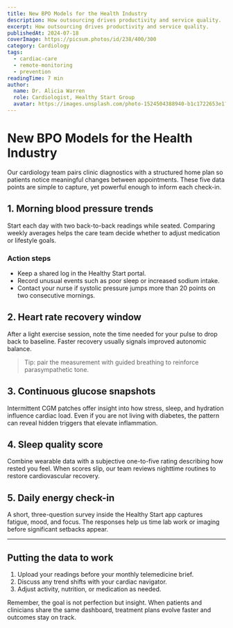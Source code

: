 ```yaml
---
title: New BPO Models for the Health Industry
description: How outsourcing drives productivity and service quality.
excerpt: How outsourcing drives productivity and service quality.
publishedAt: 2024-07-18
coverImage: https://picsum.photos/id/238/400/300
category: Cardiology
tags:
  - cardiac-care
  - remote-monitoring
  - prevention
readingTime: 7 min
author:
  name: Dr. Alicia Warren
  role: Cardiologist, Healthy Start Group
  avatar: https://images.unsplash.com/photo-1524504388940-b1c1722653e1?auto=format&fit=crop&w=300&q=80
---
```


# New BPO Models for the Health Industry

Our cardiology team pairs clinic diagnostics with a structured home plan so patients notice meaningful changes between appointments. These five data points are simple to capture, yet powerful enough to inform each check-in.

## 1. Morning blood pressure trends

Start each day with two back-to-back readings while seated. Comparing weekly averages helps the care team decide whether to adjust medication or lifestyle goals.

### Action steps

- Keep a shared log in the Healthy Start portal.
- Record unusual events such as poor sleep or increased sodium intake.
- Contact your nurse if systolic pressure jumps more than 20 points on two consecutive mornings.

## 2. Heart rate recovery window

After a light exercise session, note the time needed for your pulse to drop back to baseline. Faster recovery usually signals improved autonomic balance.

> Tip: pair the measurement with guided breathing to reinforce parasympathetic tone.

## 3. Continuous glucose snapshots

Intermittent CGM patches offer insight into how stress, sleep, and hydration influence cardiac load. Even if you are not living with diabetes, the pattern can reveal hidden triggers that elevate inflammation.

## 4. Sleep quality score

Combine wearable data with a subjective one-to-five rating describing how rested you feel. When scores slip, our team reviews nighttime routines to restore cardiovascular recovery.

## 5. Daily energy check-in

A short, three-question survey inside the Healthy Start app captures fatigue, mood, and focus. The responses help us time lab work or imaging before significant setbacks appear.

---

## Putting the data to work

1. Upload your readings before your monthly telemedicine brief.
2. Discuss any trend shifts with your cardiac navigator.
3. Adjust activity, nutrition, or medication as needed.

Remember, the goal is not perfection but insight. When patients and clinicians share the same dashboard, treatment plans evolve faster and outcomes stay on track.
